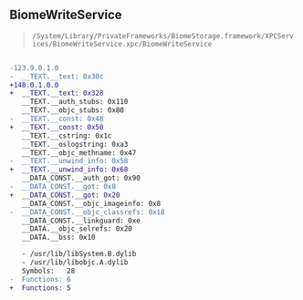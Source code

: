 ## BiomeWriteService

> `/System/Library/PrivateFrameworks/BiomeStorage.framework/XPCServices/BiomeWriteService.xpc/BiomeWriteService`

```diff

-123.9.0.1.0
-  __TEXT.__text: 0x30c
+148.0.1.0.0
+  __TEXT.__text: 0x328
   __TEXT.__auth_stubs: 0x110
   __TEXT.__objc_stubs: 0x80
-  __TEXT.__const: 0x48
+  __TEXT.__const: 0x50
   __TEXT.__cstring: 0x1c
   __TEXT.__oslogstring: 0xa3
   __TEXT.__objc_methname: 0x47
-  __TEXT.__unwind_info: 0x58
+  __TEXT.__unwind_info: 0x68
   __DATA_CONST.__auth_got: 0x90
-  __DATA_CONST.__got: 0x8
+  __DATA_CONST.__got: 0x20
   __DATA_CONST.__objc_imageinfo: 0x8
-  __DATA_CONST.__objc_classrefs: 0x18
   __DATA_CONST.__linkguard: 0xe
   __DATA.__objc_selrefs: 0x20
   __DATA.__bss: 0x10

   - /usr/lib/libSystem.B.dylib
   - /usr/lib/libobjc.A.dylib
   Symbols:   28
-  Functions: 6
+  Functions: 5
 

```
